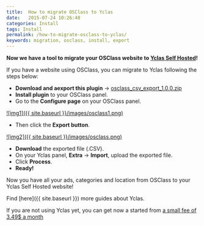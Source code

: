 ```yaml
---
title:  How to migrate OSClass to Yclas
date:   2015-07-24 10:26:48
categories: Install
tags: Install
permalink: /how-to-migrate-osclass-to-yclas/
keywords: migration, osclass, install, export
---
```

**Now we have a tool to migrate your OSClass website to [Yclas Self Hosted](https://yclas.com/)!**

If you have a website using OSClass, you can migrate to Yclas following the steps below:

+ **Download and aexport this plugin** -> [osclass_csv_export_1.0.0.zip](https://drive.google.com/file/d/0B60e9iwQucDwX19oMTV1VWpOOUE/view?usp=sharing)
+ **Install plugin** to your OSClass panel.
+ Go to the **Configure page** on your OSClass panel.

<a href="{{ site.baseurl }}/images/osclass1.png" class="thumbnail gallery-item" data-gallery>
![img1]({{ site.baseurl }}/images/osclass1.png)
</a>

+ Then click the **Export button**.

<a href="{{ site.baseurl }}/images/osclass.png" class="thumbnail gallery-item" data-gallery>
![img2]({{ site.baseurl }}/images/osclass.png)
</a>

+ **Download** the exported file (.CSV).
+ On your Yclas panel, **Extra** -> **Import**, upload the exported file.
+ Click **Process**.
+ **Ready!**

Now you have all your ads, categories and location from OSClass to your Yclas Self Hosted website!

Find [here]({{ site.baseurl }}) more guides about Yclas.

If you are not using Yclas yet, you can get now a started from [a small fee of 3.49$ a month](https://yclas.com/self-hosted.html)
